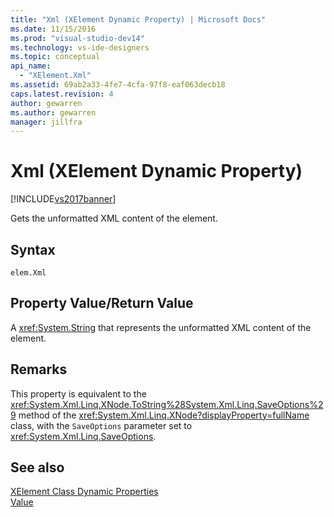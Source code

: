 ```yaml
---
title: "Xml (XElement Dynamic Property) | Microsoft Docs"
ms.date: 11/15/2016
ms.prod: "visual-studio-dev14"
ms.technology: vs-ide-designers
ms.topic: conceptual
api_name: 
  - "XElement.Xml"
ms.assetid: 69ab2a33-4fe7-4cfa-97f8-eaf063decb18
caps.latest.revision: 4
author: gewarren
ms.author: gewarren
manager: jillfra
---
```

# Xml (XElement Dynamic Property)
[!INCLUDE[vs2017banner](../includes/vs2017banner.md)]

Gets the unformatted XML content of the element.  
  
## Syntax  
  
```  
elem.Xml  
```  
  
## Property Value/Return Value  
 A <xref:System.String> that represents the unformatted XML content of the element.  
  
## Remarks  
 This property is equivalent to the <xref:System.Xml.Linq.XNode.ToString%28System.Xml.Linq.SaveOptions%29> method of the <xref:System.Xml.Linq.XNode?displayProperty=fullName> class, with the `SaveOptions` parameter set to <xref:System.Xml.Linq.SaveOptions>.  
  
## See also  
 [XElement Class Dynamic Properties](../designers/xelement-class-dynamic-properties.md)   
 [Value](../designers/value-xelement-dynamic-property.md)
